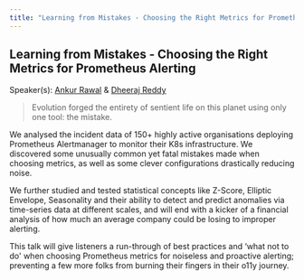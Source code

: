 ```yaml
---
title: "Learning from Mistakes - Choosing the Right Metrics for Prometheus Alerting"
---
```


## Learning from Mistakes - Choosing the Right Metrics for Prometheus Alerting

Speaker(s): [Ankur Rawal](../../speakers/ankur-rawal) & [Dheeraj Reddy](../../speakers/dheeraj-reddy)

> Evolution forged the entirety of sentient life on this planet using only one tool: the mistake.

We analysed the incident data of 150+ highly active organisations deploying Prometheus Alertmanager to monitor their K8s infrastructure. We discovered some unusually common yet fatal mistakes made when choosing metrics, as well as some clever configurations drastically reducing noise.

We further studied and tested statistical concepts like Z-Score, Elliptic Envelope, Seasonality and their ability to detect and predict anomalies via time-series data at different scales, and will end with a kicker of a financial analysis of how much an average company could be losing to improper alerting.

This talk will give listeners a run-through of best practices and ‘what not to do' when choosing Prometheus metrics for noiseless and proactive alerting; preventing a few more folks from burning their fingers in their o11y journey.
